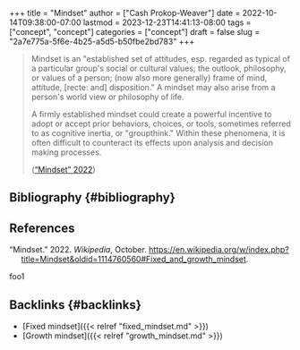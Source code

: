 +++
title = "Mindset"
author = ["Cash Prokop-Weaver"]
date = 2022-10-14T09:38:00-07:00
lastmod = 2023-12-23T14:41:13-08:00
tags = ["concept", "concept"]
categories = ["concept"]
draft = false
slug = "2a7e775a-5f6e-4b25-a5d5-b50fbe2bd783"
+++

> Mindset is an "established set of attitudes, esp. regarded as typical of a particular group's social or cultural values; the outlook, philosophy, or values of a person; (now also more generally) frame of mind, attitude, [recte: and] disposition." A mindset may also arise from a person's world view or philosophy of life.
>
> A firmly established mindset could create a powerful incentive to adopt or accept prior behaviors, choices, or tools, sometimes referred to as cognitive inertia, or "groupthink." Within these phenomena, it is often difficult to counteract its effects upon analysis and decision making processes.
>
> (<a href="#citeproc_bib_item_1">“Mindset” 2022</a>)


## Bibliography {#bibliography}

## References

<style>.csl-entry{text-indent: -1.5em; margin-left: 1.5em;}</style><div class="csl-bib-body">
  <div class="csl-entry"><a id="citeproc_bib_item_1"></a>“Mindset.” 2022. <i>Wikipedia</i>, October. <a href="https://en.wikipedia.org/w/index.php?title=Mindset&oldid=1114760560#Fixed_and_growth_mindset">https://en.wikipedia.org/w/index.php?title=Mindset&#38;oldid=1114760560#Fixed_and_growth_mindset</a>.</div>
</div>

foo1


## Backlinks {#backlinks}

-   [Fixed mindset]({{< relref "fixed_mindset.md" >}})
-   [Growth mindset]({{< relref "growth_mindset.md" >}})
